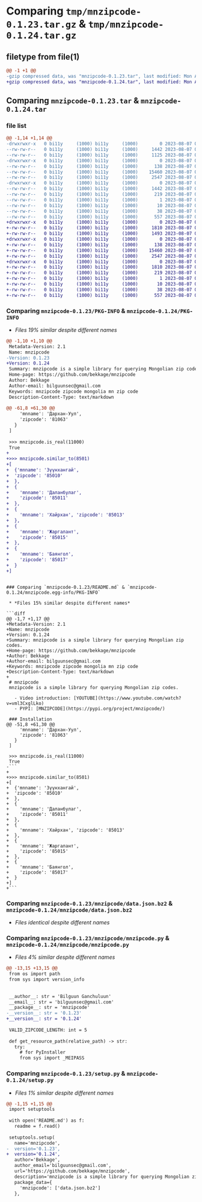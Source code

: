 # Comparing `tmp/mnzipcode-0.1.23.tar.gz` & `tmp/mnzipcode-0.1.24.tar.gz`

## filetype from file(1)

```diff
@@ -1 +1 @@
-gzip compressed data, was "mnzipcode-0.1.23.tar", last modified: Mon Aug  7 08:10:11 2023, max compression
+gzip compressed data, was "mnzipcode-0.1.24.tar", last modified: Mon Aug  7 08:12:58 2023, max compression
```

## Comparing `mnzipcode-0.1.23.tar` & `mnzipcode-0.1.24.tar`

### file list

```diff
@@ -1,14 +1,14 @@
-drwxrwxr-x   0 bi11y     (1000) bi11y     (1000)        0 2023-08-07 08:10:11.017012 mnzipcode-0.1.23/
--rw-rw-r--   0 bi11y     (1000) bi11y     (1000)     1442 2023-08-07 08:10:11.017012 mnzipcode-0.1.23/PKG-INFO
--rw-rw-r--   0 bi11y     (1000) bi11y     (1000)     1125 2023-08-07 07:00:10.000000 mnzipcode-0.1.23/README.md
-drwxrwxr-x   0 bi11y     (1000) bi11y     (1000)        0 2023-08-07 08:10:11.017012 mnzipcode-0.1.23/mnzipcode/
--rw-rw-r--   0 bi11y     (1000) bi11y     (1000)      138 2023-08-07 08:06:11.000000 mnzipcode-0.1.23/mnzipcode/__init__.py
--rw-rw-r--   0 bi11y     (1000) bi11y     (1000)    15460 2023-08-07 05:33:10.000000 mnzipcode-0.1.23/mnzipcode/data.json.bz2
--rw-rw-r--   0 bi11y     (1000) bi11y     (1000)     2547 2023-08-07 08:10:04.000000 mnzipcode-0.1.23/mnzipcode/mnzipcode.py
-drwxrwxr-x   0 bi11y     (1000) bi11y     (1000)        0 2023-08-07 08:10:11.017012 mnzipcode-0.1.23/mnzipcode.egg-info/
--rw-rw-r--   0 bi11y     (1000) bi11y     (1000)     1442 2023-08-07 08:10:10.000000 mnzipcode-0.1.23/mnzipcode.egg-info/PKG-INFO
--rw-rw-r--   0 bi11y     (1000) bi11y     (1000)      219 2023-08-07 08:10:10.000000 mnzipcode-0.1.23/mnzipcode.egg-info/SOURCES.txt
--rw-rw-r--   0 bi11y     (1000) bi11y     (1000)        1 2023-08-07 08:10:10.000000 mnzipcode-0.1.23/mnzipcode.egg-info/dependency_links.txt
--rw-rw-r--   0 bi11y     (1000) bi11y     (1000)       10 2023-08-07 08:10:10.000000 mnzipcode-0.1.23/mnzipcode.egg-info/top_level.txt
--rw-rw-r--   0 bi11y     (1000) bi11y     (1000)       38 2023-08-07 08:10:11.017012 mnzipcode-0.1.23/setup.cfg
--rw-rw-r--   0 bi11y     (1000) bi11y     (1000)      557 2023-08-07 08:10:07.000000 mnzipcode-0.1.23/setup.py
+drwxrwxr-x   0 bi11y     (1000) bi11y     (1000)        0 2023-08-07 08:12:58.105228 mnzipcode-0.1.24/
+-rw-rw-r--   0 bi11y     (1000) bi11y     (1000)     1810 2023-08-07 08:12:58.105228 mnzipcode-0.1.24/PKG-INFO
+-rw-rw-r--   0 bi11y     (1000) bi11y     (1000)     1493 2023-08-07 08:11:58.000000 mnzipcode-0.1.24/README.md
+drwxrwxr-x   0 bi11y     (1000) bi11y     (1000)        0 2023-08-07 08:12:58.105228 mnzipcode-0.1.24/mnzipcode/
+-rw-rw-r--   0 bi11y     (1000) bi11y     (1000)      138 2023-08-07 08:06:11.000000 mnzipcode-0.1.24/mnzipcode/__init__.py
+-rw-rw-r--   0 bi11y     (1000) bi11y     (1000)    15460 2023-08-07 05:33:10.000000 mnzipcode-0.1.24/mnzipcode/data.json.bz2
+-rw-rw-r--   0 bi11y     (1000) bi11y     (1000)     2547 2023-08-07 08:12:45.000000 mnzipcode-0.1.24/mnzipcode/mnzipcode.py
+drwxrwxr-x   0 bi11y     (1000) bi11y     (1000)        0 2023-08-07 08:12:58.105228 mnzipcode-0.1.24/mnzipcode.egg-info/
+-rw-rw-r--   0 bi11y     (1000) bi11y     (1000)     1810 2023-08-07 08:12:58.000000 mnzipcode-0.1.24/mnzipcode.egg-info/PKG-INFO
+-rw-rw-r--   0 bi11y     (1000) bi11y     (1000)      219 2023-08-07 08:12:58.000000 mnzipcode-0.1.24/mnzipcode.egg-info/SOURCES.txt
+-rw-rw-r--   0 bi11y     (1000) bi11y     (1000)        1 2023-08-07 08:12:58.000000 mnzipcode-0.1.24/mnzipcode.egg-info/dependency_links.txt
+-rw-rw-r--   0 bi11y     (1000) bi11y     (1000)       10 2023-08-07 08:12:58.000000 mnzipcode-0.1.24/mnzipcode.egg-info/top_level.txt
+-rw-rw-r--   0 bi11y     (1000) bi11y     (1000)       38 2023-08-07 08:12:58.105228 mnzipcode-0.1.24/setup.cfg
+-rw-rw-r--   0 bi11y     (1000) bi11y     (1000)      557 2023-08-07 08:12:42.000000 mnzipcode-0.1.24/setup.py
```

### Comparing `mnzipcode-0.1.23/PKG-INFO` & `mnzipcode-0.1.24/PKG-INFO`

 * *Files 19% similar despite different names*

```diff
@@ -1,10 +1,10 @@
 Metadata-Version: 2.1
 Name: mnzipcode
-Version: 0.1.23
+Version: 0.1.24
 Summary: mnzipcode is a simple library for querying Mongolian zip codes.
 Home-page: https://github.com/bekkage/mnzipcode
 Author: Bekkage
 Author-email: bilguunsec@gmail.com
 Keywords: mnzipcode zipcode mongolia mn zip code
 Description-Content-Type: text/markdown
 
@@ -61,8 +61,30 @@
     'mnname': 'Дархан-Уул', 
     'zipcode': '81063'
   }
 ]
 
 >>> mnzipcode.is_real(11000)
 True
+
+>>> mnzipcode.similar_to(8501)
+[
+  {'mnname': 'Зүүнхангай', 
+  'zipcode': '85010'
+  }, 
+  {
+    'mnname': 'Даланбулаг', 
+    'zipcode': '85011'
+  }, 
+  {
+    'mnname': 'Хайрхан', 'zipcode': '85013'
+  }, 
+  {
+    'mnname': 'Жаргалант', 
+    'zipcode': '85015'
+  }, 
+  {
+    'mnname': 'Баянгол', 
+    'zipcode': '85017'
+  }
+]
 ```
```

### Comparing `mnzipcode-0.1.23/README.md` & `mnzipcode-0.1.24/mnzipcode.egg-info/PKG-INFO`

 * *Files 15% similar despite different names*

```diff
@@ -1,7 +1,17 @@
+Metadata-Version: 2.1
+Name: mnzipcode
+Version: 0.1.24
+Summary: mnzipcode is a simple library for querying Mongolian zip codes.
+Home-page: https://github.com/bekkage/mnzipcode
+Author: Bekkage
+Author-email: bilguunsec@gmail.com
+Keywords: mnzipcode zipcode mongolia mn zip code
+Description-Content-Type: text/markdown
+
 # mnzipcode
 mnzipcode is a simple library for querying Mongolian zip codes.
 
   - Video introduction: [YOUTUBE](https://www.youtube.com/watch?v=vml3CxglLko)
   - PYPI: [MNZIPCODE](https://pypi.org/project/mnzipcode/)
 
 ### Installation
@@ -51,8 +61,30 @@
     'mnname': 'Дархан-Уул', 
     'zipcode': '81063'
   }
 ]
 
 >>> mnzipcode.is_real(11000)
 True
-```
+
+>>> mnzipcode.similar_to(8501)
+[
+  {'mnname': 'Зүүнхангай', 
+  'zipcode': '85010'
+  }, 
+  {
+    'mnname': 'Даланбулаг', 
+    'zipcode': '85011'
+  }, 
+  {
+    'mnname': 'Хайрхан', 'zipcode': '85013'
+  }, 
+  {
+    'mnname': 'Жаргалант', 
+    'zipcode': '85015'
+  }, 
+  {
+    'mnname': 'Баянгол', 
+    'zipcode': '85017'
+  }
+]
+```
```

### Comparing `mnzipcode-0.1.23/mnzipcode/data.json.bz2` & `mnzipcode-0.1.24/mnzipcode/data.json.bz2`

 * *Files identical despite different names*

### Comparing `mnzipcode-0.1.23/mnzipcode/mnzipcode.py` & `mnzipcode-0.1.24/mnzipcode/mnzipcode.py`

 * *Files 4% similar despite different names*

```diff
@@ -13,15 +13,15 @@
 from os import path 
 from sys import version_info
 
 
 __author__: str = 'Bilguun Ganchuluun'
 __email__: str = 'bilguunsec@gmail.com'
 __package__: str = 'mnzipcode'
-__version__: str = '0.1.23'
+__version__: str = '0.1.24'
 
 VALID_ZIPCODE_LENGTH: int = 5
 
 def get_resource_path(relative_path) -> str:
   try: 
     # for PyInstaller
     from sys import _MEIPASS
```

### Comparing `mnzipcode-0.1.23/setup.py` & `mnzipcode-0.1.24/setup.py`

 * *Files 1% similar despite different names*

```diff
@@ -1,15 +1,15 @@
 import setuptools 
 
 with open('README.md') as f: 
   readme = f.read()
 
 setuptools.setup(
   name='mnzipcode',
-  version='0.1.23',
+  version='0.1.24',
   author='Bekkage',
   author_email='bilguunsec@gmail.com',
   url='https://github.com/bekkage/mnzipcode',
   description='mnzipcode is a simple library for querying Mongolian zip codes.',
   package_data={
     'mnzipcode': ['data.json.bz2']
   },
```

